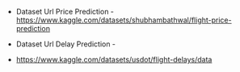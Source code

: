 * Dataset Url Price Prediction -
https://www.kaggle.com/datasets/shubhambathwal/flight-price-prediction

* Dataset Url Delay Prediction -
* https://www.kaggle.com/datasets/usdot/flight-delays/data

